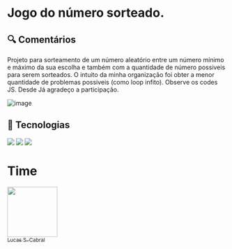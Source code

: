 
<h1> Jogo do número sorteado. </h1>

<h2> 🔍 Comentários </h2>
<p> Projeto para sorteamento de um número aleatório entre um número mínimo e máximo da sua escolha e também com a quantidade de número possiveis para serem sorteados. O intuito da minha organização foi obter a menor quantidade de problemas possiveis (como loop infito). Observe os codes JS. Desde Já agradeço a participação.</p>

![image](https://github.com/LucasCabra7/sorteador-de-numeros/assets/155683708/9923b41d-d657-4fbf-8edf-88318fc87ce2)

##

## 🚀 Tecnologias
<div>
  <img src="https://img.shields.io/badge/HTML-239120?style=for-the-badge&logo=html5&logoColor=white">
  <img src="https://img.shields.io/badge/CSS-239120?&style=for-the-badge&logo=css3&logoColor=white">
  <img src="https://img.shields.io/badge/JavaScript-F7DF1E?style=for-the-badge&logo=javascript&logoColor=black">
</div>

# Time

 [<img loading="lazy" src="https://avatars.githubusercontent.com/u/155683708?v=4" width=115><br><sub>Lucas S. Cabral</sub>](https://github.com/LucasCabra7)

